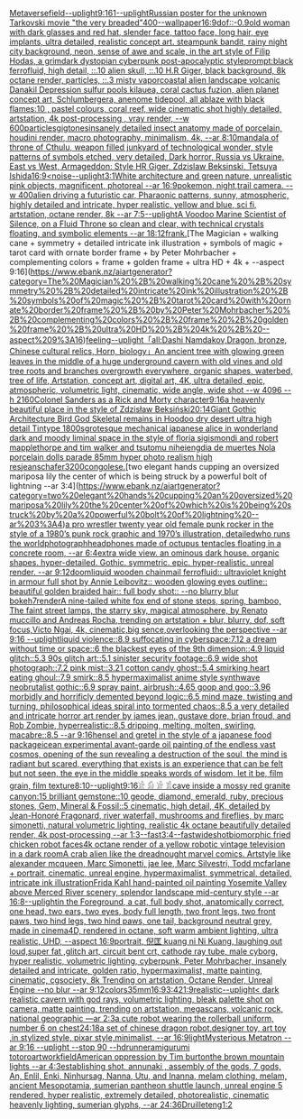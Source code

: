 [Metaverse](https://www.ebank.nz/aiartgenerator?category=Metaverse)[field](https://www.ebank.nz/aiartgenerator?category=field)[--uplight](https://www.ebank.nz/aiartgenerator?category=--uplight)[9:16](https://www.ebank.nz/aiartgenerator?category=9%3A16)[1](https://www.ebank.nz/aiartgenerator?category=1)[--uplight](https://www.ebank.nz/aiartgenerator?category=--uplight)[Russian poster for the unknown Tarkovski movie "the very breaded"](https://www.ebank.nz/aiartgenerator?category=Russian%20poster%20for%20the%20unknown%20Tarkovski%20movie%20%22the%20very%20breaded%22)[400](https://www.ebank.nz/aiartgenerator?category=400)[--wallpaper](https://www.ebank.nz/aiartgenerator?category=--wallpaper)[16:9](https://www.ebank.nz/aiartgenerator?category=16%3A9)[dof::-0.9](https://www.ebank.nz/aiartgenerator?category=dof%3A%3A-0.9)[old woman with dark glasses and red hat, slender face, tattoo face, long hair, eye implants, ultra detailed, realistic concept art. steampunk bandit, rainy night city background, neon, sense of awe and scale, in the art style of Filip Hodas, a grimdark dystopian cyberpunk post-apocalyptic style](https://www.ebank.nz/aiartgenerator?category=old%20woman%20with%20dark%20glasses%20and%20red%20hat%2C%20slender%20face%2C%20tattoo%20face%2C%20long%20hair%2C%20eye%20implants%2C%20ultra%20detailed%2C%20realistic%20concept%20art.%20steampunk%20bandit%2C%20rainy%20night%20city%20background%2C%20neon%2C%20sense%20of%20awe%20and%20scale%2C%20in%20the%20art%20style%20of%20Filip%20Hodas%2C%20a%20grimdark%20dystopian%20cyberpunk%20post-apocalyptic%20style)[prompt:black ferrofluid, high detail, ::.10 alien skull, ::.10 H.R Giger, black background, 8k octane render, particles, ::.3 misty vapor](https://www.ebank.nz/aiartgenerator?category=prompt%3Ablack%20ferrofluid%2C%20high%20detail%2C%20%3A%3A.10%20alien%20skull%2C%20%3A%3A.10%20H.R%20Giger%2C%20black%20background%2C%208k%20octane%20render%2C%20particles%2C%20%3A%3A.3%20misty%20vapor)[coastal alien landscape volcanic Danakil Depression sulfur pools kilauea, coral cactus fuzion, alien planet concept art, Schlumbergera, anenome tidepool, all ablaze with black flames:10 , pastel colours, coral reef, wide cinematic shot highly detailed, artstation, 4k post-processing , vray render,  --w 600](https://www.ebank.nz/aiartgenerator?category=coastal%20alien%20landscape%20volcanic%20Danakil%20Depression%20sulfur%20pools%20kilauea%2C%20coral%20cactus%20fuzion%2C%20alien%20planet%20concept%20art%2C%20Schlumbergera%2C%20anenome%20tidepool%2C%20all%20ablaze%20with%20black%20flames%3A10%20%2C%20pastel%20colours%2C%20coral%20reef%2C%20wide%20cinematic%20shot%20highly%20detailed%2C%20artstation%2C%204k%20post-processing%20%2C%20vray%20render%2C%20%20--w%20600)[particles](https://www.ebank.nz/aiartgenerator?category=particles)[gig](https://www.ebank.nz/aiartgenerator?category=gig)[tones](https://www.ebank.nz/aiartgenerator?category=tones)[insanely detailed insect anatomy made of porcelain, houdini render, macro photography, minimalism, 4k, --ar 8:10](https://www.ebank.nz/aiartgenerator?category=insanely%20detailed%20insect%20anatomy%20made%20of%20porcelain%2C%20houdini%20render%2C%20macro%20photography%2C%20minimalism%2C%204k%2C%20--ar%208%3A10)[mandala of throne of Cthulu, weapon filled junkyard of technological wonder, style patterns of symbols etched, very detailed, Dark horror, Russia vs Ukraine, East vs West, Armageddon: Style HR Giger, Zdzislaw Beksinski, Tetsuya Ishida](https://www.ebank.nz/aiartgenerator?category=mandala%20of%20throne%20of%20Cthulu%2C%20weapon%20filled%20junkyard%20of%20technological%20wonder%2C%20style%20patterns%20of%20symbols%20etched%2C%20very%20detailed%2C%20Dark%20horror%2C%20Russia%20vs%20Ukraine%2C%20East%20vs%20West%2C%20Armageddon%3A%20Style%20HR%20Giger%2C%20Zdzislaw%20Beksinski%2C%20Tetsuya%20Ishida)[16:9](https://www.ebank.nz/aiartgenerator?category=16%3A9)[<noise](https://www.ebank.nz/aiartgenerator?category=%3Cnoise)[--uplight](https://www.ebank.nz/aiartgenerator?category=--uplight)[3:1](https://www.ebank.nz/aiartgenerator?category=3%3A1)[White architecture and green nature, unrealistic pink objects, magnificent, photoreal --ar 16:9](https://www.ebank.nz/aiartgenerator?category=White%20architecture%20and%20green%20nature%2C%20unrealistic%20pink%20objects%2C%20magnificent%2C%20photoreal%20--ar%2016%3A9)[pokemon, night,trail camera. --w 400](https://www.ebank.nz/aiartgenerator?category=pokemon%2C%20night%2Ctrail%20camera.%20--w%20400)[alien driving a futuristic car, Pharaonic patterns, sunny, atmospheric, highly detailed and intricate, hyper realistic, yellow and blue, sci fi, artstation, octane render, 8k --ar 7:5](https://www.ebank.nz/aiartgenerator?category=alien%20driving%20a%20futuristic%20car%2C%20Pharaonic%20patterns%2C%20sunny%2C%20atmospheric%2C%20highly%20detailed%20and%20intricate%2C%20hyper%20realistic%2C%20yellow%20and%20blue%2C%20sci%20fi%2C%20artstation%2C%20octane%20render%2C%208k%20--ar%207%3A5)[--uplight](https://www.ebank.nz/aiartgenerator?category=--uplight)[A Voodoo Marine Scientist of Silence, on a Fluid Throne so clean and clear, with technical crystals floating, and symbolic elements --ar 18:12](https://www.ebank.nz/aiartgenerator?category=A%20Voodoo%20Marine%20Scientist%20of%20Silence%2C%20on%20a%20Fluid%20Throne%20so%20clean%20and%20clear%2C%20with%20technical%20crystals%20floating%2C%20and%20symbolic%20elements%20--ar%2018%3A12)[frank.](https://www.ebank.nz/aiartgenerator?category=frank.)[The Magician + walking cane + symmetry + detailed intricate ink illustration + symbols of magic + tarot card with ornate border frame + by Peter Mohrbacher + complementing colors + frame + golden frame + ultra HD + 4k + --aspect 9:16](https://www.ebank.nz/aiartgenerator?category=The%20Magician%20%2B%20walking%20cane%20%2B%20symmetry%20%2B%20detailed%20intricate%20ink%20illustration%20%2B%20symbols%20of%20magic%20%2B%20tarot%20card%20with%20ornate%20border%20frame%20%2B%20by%20Peter%20Mohrbacher%20%2B%20complementing%20colors%20%2B%20frame%20%2B%20golden%20frame%20%2B%20ultra%20HD%20%2B%204k%20%2B%20--aspect%209%3A16)[feeling](https://www.ebank.nz/aiartgenerator?category=feeling)[--uplight](https://www.ebank.nz/aiartgenerator?category=--uplight)[「all:Dashi Namdakov,Dragon, bronze, Chinese cultural relics, Horn, biology」](https://www.ebank.nz/aiartgenerator?category=%E3%80%8Call%3ADashi%20Namdakov%2CDragon%2C%20bronze%2C%20Chinese%20cultural%20relics%2C%20Horn%2C%20biology%E3%80%8D)[An ancient tree with glowing green leaves in the middle of a huge underground cavern with old vines and old tree roots and branches overgrowth everywhere, organic shapes, waterbed, tree of life, Artstation, concept art, digital art, 4K, ultra detailed, epic, atmospheric, volumetric light, cinematic, wide angle, wide shot --w 4096 --h 2160](https://www.ebank.nz/aiartgenerator?category=An%20ancient%20tree%20with%20glowing%20green%20leaves%20in%20the%20middle%20of%20a%20huge%20underground%20cavern%20with%20old%20vines%20and%20old%20tree%20roots%20and%20branches%20overgrowth%20everywhere%2C%20organic%20shapes%2C%20waterbed%2C%20tree%20of%20life%2C%20Artstation%2C%20concept%20art%2C%20digital%20art%2C%204K%2C%20ultra%20detailed%2C%20epic%2C%20atmospheric%2C%20volumetric%20light%2C%20cinematic%2C%20wide%20angle%2C%20wide%20shot%20--w%204096%20--h%202160)[Colonel Sanders as a Rick and Morty character](https://www.ebank.nz/aiartgenerator?category=Colonel%20Sanders%20as%20a%20Rick%20and%20Morty%20character)[9:16](https://www.ebank.nz/aiartgenerator?category=9%3A16)[a heavenly beautiful place in the style of Zdzisław Beksiński](https://www.ebank.nz/aiartgenerator?category=a%20heavenly%20beautiful%20place%20in%20the%20style%20of%20Zdzis%C5%82aw%20Beksi%C5%84ski)[20:14](https://www.ebank.nz/aiartgenerator?category=20%3A14)[Giant Gothic Architecture Bird God Skeletal remains in Hoodoo dry desert ultra high detail Tintype 1800s](https://www.ebank.nz/aiartgenerator?category=Giant%20Gothic%20Architecture%20Bird%20God%20Skeletal%20remains%20in%20Hoodoo%20dry%20desert%20ultra%20high%20detail%20Tintype%201800s)[grotesque mechanical japanese alice in wonderland dark and moody liminal space in the style of floria sigismondi and robert mapplethorpe and tim walker and tsutomu nihei](https://www.ebank.nz/aiartgenerator?category=grotesque%20mechanical%20japanese%20alice%20in%20wonderland%20dark%20and%20moody%20liminal%20space%20in%20the%20style%20of%20floria%20sigismondi%20and%20robert%20mapplethorpe%20and%20tim%20walker%20and%20tsutomu%20nihei)[eng](https://www.ebank.nz/aiartgenerator?category=eng)[dia de muertes Nola porcelain dolls parade 85mm hyper photo realism high res](https://www.ebank.nz/aiartgenerator?category=dia%20de%20muertes%20Nola%20porcelain%20dolls%20parade%2085mm%20hyper%20photo%20realism%20high%20res)[jean](https://www.ebank.nz/aiartgenerator?category=jean)[schafer](https://www.ebank.nz/aiartgenerator?category=schafer)[3200](https://www.ebank.nz/aiartgenerator?category=3200)[congolese.](https://www.ebank.nz/aiartgenerator?category=congolese.)[two elegant hands cupping an oversized mariposa lily the center of which is being struck by a powerful bolt of lightning --ar 3:4](https://www.ebank.nz/aiartgenerator?category=two%20elegant%20hands%20cupping%20an%20oversized%20mariposa%20lily%20the%20center%20of%20which%20is%20being%20struck%20by%20a%20powerful%20bolt%20of%20lightning%20--ar%203%3A4)[a pro wrestler twenty year old female punk rocker in the style of a 1980’s punk rock graphic and 1970’s illustration, detailed](https://www.ebank.nz/aiartgenerator?category=a%20pro%20wrestler%20twenty%20year%20old%20female%20punk%20rocker%20in%20the%20style%20of%20a%201980%E2%80%99s%20punk%20rock%20graphic%20and%201970%E2%80%99s%20illustration%2C%20detailed)[who runs the world](https://www.ebank.nz/aiartgenerator?category=who%20runs%20the%20world)[photograph](https://www.ebank.nz/aiartgenerator?category=photograph)[headphones made of octupus tentacles floating in a concrete room, --ar 6:4](https://www.ebank.nz/aiartgenerator?category=headphones%20made%20of%20octupus%20tentacles%20floating%20in%20a%20concrete%20room%2C%20--ar%206%3A4)[extra wide view. an ominous dark house. organic shapes. hyper-detailed. Gothic. symmetric. epic. hyper-realistic. unreal render. --ar 9:12](https://www.ebank.nz/aiartgenerator?category=extra%20wide%20view.%20an%20ominous%20dark%20house.%20organic%20shapes.%20hyper-detailed.%20Gothic.%20symmetric.%20epic.%20hyper-realistic.%20unreal%20render.%20--ar%209%3A12)[doom](https://www.ebank.nz/aiartgenerator?category=doom)[liquid wooden chainmail ferrofluid:: ultraviolet knight in armour full shot by Annie Leibovitz:: wooden glowing eyes outline:: beautiful golden braided hair:: full body shot:: --no blurry blur bokeh](https://www.ebank.nz/aiartgenerator?category=liquid%20wooden%20chainmail%20ferrofluid%3A%3A%20ultraviolet%20knight%20in%20armour%20full%20shot%20by%20Annie%20Leibovitz%3A%3A%20wooden%20glowing%20eyes%20outline%3A%3A%20beautiful%20golden%20braided%20hair%3A%3A%20full%20body%20shot%3A%3A%20--no%20blurry%20blur%20bokeh)[7](https://www.ebank.nz/aiartgenerator?category=7)[render](https://www.ebank.nz/aiartgenerator?category=render)[A nine-tailed white fox end of stone steps, spring, bamboo, The faint street lamps, the starry sky, magical atmosphere, by Renato muccillo and Andreas Rocha, trending on artstation + blur, blurry, dof, soft focus,Victo Ngai, 4k, cinematic,big sence,overlooking the perspective --ar 9:16 --uplight](https://www.ebank.nz/aiartgenerator?category=A%20nine-tailed%20white%20fox%20end%20of%20stone%20steps%2C%20spring%2C%20bamboo%2C%20The%20faint%20street%20lamps%2C%20the%20starry%20sky%2C%20magical%20atmosphere%2C%20by%20Renato%20muccillo%20and%20Andreas%20Rocha%2C%20trending%20on%20artstation%20%2B%20blur%2C%20blurry%2C%20dof%2C%20soft%20focus%2CVicto%20Ngai%2C%204k%2C%20cinematic%2Cbig%20sence%2Coverlooking%20the%20perspective%20--ar%209%3A16%20--uplight)[liquid violence::8.9 suffocating in cyberspace:7.12 a dream without time or space::6 the blackest eyes of the 9th dimension::4.9 liquid glitch::5.3 90s glitch art::5.1 sinister security footage::6.9 wide shot photograph::7.2 pink mist::3.21 cotton candy ghost::5.4 smirking heart eating ghoul::7.9 smirk::8.5 hypermaximalist anime style synthwave neobrutalist gothic::6.9 spray paint, airbrush::4.65 goop and goo::3.96 morbidly and horrificly demented beyond logic::6.5 mind maze, twisting and turning, philosophical ideas spiral into tormented chaos::8.5 a very detailed and intricate horror art render by james jean, gustave dore, brian froud, and Rob Zombie, hyperrealistic::8.5 dripping, melting, molten, swirling, macabre::8.5 --ar 9:16](https://www.ebank.nz/aiartgenerator?category=liquid%20violence%3A%3A8.9%20suffocating%20in%20cyberspace%3A7.12%20a%20dream%20without%20time%20or%20space%3A%3A6%20the%20blackest%20eyes%20of%20the%209th%20dimension%3A%3A4.9%20liquid%20glitch%3A%3A5.3%2090s%20glitch%20art%3A%3A5.1%20sinister%20security%20footage%3A%3A6.9%20wide%20shot%20photograph%3A%3A7.2%20pink%20mist%3A%3A3.21%20cotton%20candy%20ghost%3A%3A5.4%20smirking%20heart%20eating%20ghoul%3A%3A7.9%20smirk%3A%3A8.5%20hypermaximalist%20anime%20style%20synthwave%20neobrutalist%20gothic%3A%3A6.9%20spray%20paint%2C%20airbrush%3A%3A4.65%20goop%20and%20goo%3A%3A3.96%20morbidly%20and%20horrificly%20demented%20beyond%20logic%3A%3A6.5%20mind%20maze%2C%20twisting%20and%20turning%2C%20philosophical%20ideas%20spiral%20into%20tormented%20chaos%3A%3A8.5%20a%20very%20detailed%20and%20intricate%20horror%20art%20render%20by%20james%20jean%2C%20gustave%20dore%2C%20brian%20froud%2C%20and%20Rob%20Zombie%2C%20hyperrealistic%3A%3A8.5%20dripping%2C%20melting%2C%20molten%2C%20swirling%2C%20macabre%3A%3A8.5%20--ar%209%3A16)[hensel and gretel in the style of a japanese food package](https://www.ebank.nz/aiartgenerator?category=hensel%20and%20gretel%20in%20the%20style%20of%20a%20japanese%20food%20package)[ice](https://www.ebank.nz/aiartgenerator?category=ice)[an experimental avant-garde oil painting of the endless vast cosmos, opening of the sun revealing a destruction of the soul, the mind is radiant but scared, everything that exists is an experience that can be felt but not seen, the eye in the middle speaks words of wisdom, let it be, film grain, film texture](https://www.ebank.nz/aiartgenerator?category=an%20experimental%20avant-garde%20oil%20painting%20of%20the%20endless%20vast%20cosmos%2C%20opening%20of%20the%20sun%20revealing%20a%20destruction%20of%20the%20soul%2C%20the%20mind%20is%20radiant%20but%20scared%2C%20everything%20that%20exists%20is%20an%20experience%20that%20can%20be%20felt%20but%20not%20seen%2C%20the%20eye%20in%20the%20middle%20speaks%20words%20of%20wisdom%2C%20let%20it%20be%2C%20film%20grain%2C%20film%20texture)[8:10](https://www.ebank.nz/aiartgenerator?category=8%3A10)[--uplight](https://www.ebank.nz/aiartgenerator?category=--uplight)[9:16](https://www.ebank.nz/aiartgenerator?category=9%3A16)[𓀀 𓀁 𓀂 𓀃](https://www.ebank.nz/aiartgenerator?category=%F0%93%80%80%20%F0%93%80%81%20%F0%93%80%82%20%F0%93%80%83)[cave inside a mossy red granite canyon:15 brilliant gemstone::10 geode, diamond, emerald, ruby, precious stones, Gem, Mineral & Fossil::5 cinematic, high detail, 4K, detailed by Jean-Honoré Fragonard, river waterfall, mushrooms and fireflies, by marc simonetti, natural volumetric lighting, realistic 4k octane beautifully detailed render, 4k post-processing --ar 1:3](https://www.ebank.nz/aiartgenerator?category=cave%20inside%20a%20mossy%20red%20granite%20canyon%3A15%20brilliant%20gemstone%3A%3A10%20geode%2C%20diamond%2C%20emerald%2C%20ruby%2C%20precious%20stones%2C%20Gem%2C%20Mineral%20%26%20Fossil%3A%3A5%20cinematic%2C%20high%20detail%2C%204K%2C%20detailed%20by%20Jean-Honor%C3%A9%20Fragonard%2C%20river%20waterfall%2C%20mushrooms%20and%20fireflies%2C%20by%20marc%20simonetti%2C%20natural%20volumetric%20lighting%2C%20realistic%204k%20octane%20beautifully%20detailed%20render%2C%204k%20post-processing%20--ar%201%3A3)[--fast](https://www.ebank.nz/aiartgenerator?category=--fast)[3:4](https://www.ebank.nz/aiartgenerator?category=3%3A4)[--fast](https://www.ebank.nz/aiartgenerator?category=--fast)[wideshot](https://www.ebank.nz/aiartgenerator?category=wideshot)[biomorphic fried chicken robot faces](https://www.ebank.nz/aiartgenerator?category=biomorphic%20fried%20chicken%20robot%20faces)[4k octane render of a yellow robotic vintage television in a dark room](https://www.ebank.nz/aiartgenerator?category=4k%20octane%20render%20of%20a%20yellow%20robotic%20vintage%20television%20in%20a%20dark%20room)[A crab alien like the dreadnought marvel comics. Artstyle like alexander mcqueen, Marc Simonetti, jae lee, Marc Silvestri, Todd mcfarlane + portrait, cinematic, unreal engine, hypermaximalist, symmetrical, detailed, intricate ink illustration](https://www.ebank.nz/aiartgenerator?category=A%20crab%20alien%20like%20the%20dreadnought%20marvel%20comics.%20Artstyle%20like%20alexander%20mcqueen%2C%20Marc%20Simonetti%2C%20jae%20lee%2C%20Marc%20Silvestri%2C%20Todd%20mcfarlane%20%2B%20portrait%2C%20cinematic%2C%20unreal%20engine%2C%20hypermaximalist%2C%20symmetrical%2C%20detailed%2C%20intricate%20ink%20illustration)[Frida Kahl hand-painted oil painting Yosemite Valley above Merced River scenery, splendor landscape mid-century style --ar 16:8](https://www.ebank.nz/aiartgenerator?category=Frida%20Kahl%20hand-painted%20oil%20painting%20Yosemite%20Valley%20above%20Merced%20River%20scenery%2C%20splendor%20landscape%20mid-century%20style%20--ar%2016%3A8)[--uplight](https://www.ebank.nz/aiartgenerator?category=--uplight)[in the Foreground, a cat, full body shot, anatomically correct, one head, two ears, two eyes, body full length, two front legs, two front paws, two hind legs, two hind paws, one tail, background neutral grey, made in cinema4D, rendered in octane, soft warm ambient lighting, ultra realistic, UHD, --aspect 16:9](https://www.ebank.nz/aiartgenerator?category=in%20the%20Foreground%2C%20a%20cat%2C%20full%20body%20shot%2C%20anatomically%20correct%2C%20one%20head%2C%20two%20ears%2C%20two%20eyes%2C%20body%20full%20length%2C%20two%20front%20legs%2C%20two%20front%20paws%2C%20two%20hind%20legs%2C%20two%20hind%20paws%2C%20one%20tail%2C%20background%20neutral%20grey%2C%20made%20in%20cinema4D%2C%20rendered%20in%20octane%2C%20soft%20warm%20ambient%20lighting%2C%20ultra%20realistic%2C%20UHD%2C%20--aspect%2016%3A9)[portrait, 倪匡 kuang ni Ni Kuang, laughing out loud,super fat ,glitch art, circuit bent crt, cathode ray tube, male cyborg, hyper realistic, volumetric lighting, cyberpunk, Peter Mohrbacher, insanely detailed and intricate, golden ratio, hypermaximalist, matte painting, cinematic, cgsociety, 8k Trending on artstation, Octane Render, Unreal Engine --no blur --ar 9:12](https://www.ebank.nz/aiartgenerator?category=portrait%2C%20%E5%80%AA%E5%8C%A1%20kuang%20ni%20Ni%20Kuang%2C%20laughing%20out%20loud%2Csuper%20fat%20%2Cglitch%20art%2C%20circuit%20bent%20crt%2C%20cathode%20ray%20tube%2C%20male%20cyborg%2C%20hyper%20realistic%2C%20volumetric%20lighting%2C%20cyberpunk%2C%20Peter%20Mohrbacher%2C%20insanely%20detailed%20and%20intricate%2C%20golden%20ratio%2C%20hypermaximalist%2C%20matte%20painting%2C%20cinematic%2C%20cgsociety%2C%208k%20Trending%20on%20artstation%2C%20Octane%20Render%2C%20Unreal%20Engine%20--no%20blur%20--ar%209%3A12)[colors](https://www.ebank.nz/aiartgenerator?category=colors)[35mm](https://www.ebank.nz/aiartgenerator?category=35mm)[16:9](https://www.ebank.nz/aiartgenerator?category=16%3A9)[3:4](https://www.ebank.nz/aiartgenerator?category=3%3A4)[21:9](https://www.ebank.nz/aiartgenerator?category=21%3A9)[realistic](https://www.ebank.nz/aiartgenerator?category=realistic)[--uplight](https://www.ebank.nz/aiartgenerator?category=--uplight)[< dark realistic cavern with god rays, volumetric lighting, bleak palette shot on camera, matte painting, trending on artstation, megascans, volcanic rock, national geographic —ar 2:3](https://www.ebank.nz/aiartgenerator?category=%3C%20dark%20realistic%20cavern%20with%20god%20rays%2C%20volumetric%20lighting%2C%20bleak%20palette%20shot%20on%20camera%2C%20matte%20painting%2C%20trending%20on%20artstation%2C%20megascans%2C%20volcanic%20rock%2C%20national%20geographic%20%E2%80%94ar%202%3A3)[a cute robot wearing the rollerball uniform, number 6 on chest](https://www.ebank.nz/aiartgenerator?category=a%20cute%20robot%20wearing%20the%20rollerball%20uniform%2C%20number%206%20on%20chest)[24:18](https://www.ebank.nz/aiartgenerator?category=24%3A18)[a set of chinese dragon robot,designer toy, art toy ,in stylized style, pixar style,minimalist, --ar 16:9](https://www.ebank.nz/aiartgenerator?category=a%20set%20of%20chinese%20dragon%20robot%2Cdesigner%20toy%2C%20art%20toy%20%2Cin%20stylized%20style%2C%20pixar%20style%2Cminimalist%2C%20--ar%2016%3A9)[light](https://www.ebank.nz/aiartgenerator?category=light)[Mysterious Metatron --ar 9:16 --uplight --stop 90 --hd](https://www.ebank.nz/aiartgenerator?category=Mysterious%20Metatron%20--ar%209%3A16%20--uplight%20--stop%2090%20--hd)[runner](https://www.ebank.nz/aiartgenerator?category=runner)[amigurumi totoro](https://www.ebank.nz/aiartgenerator?category=amigurumi%20totoro)[artwork](https://www.ebank.nz/aiartgenerator?category=artwork)[field](https://www.ebank.nz/aiartgenerator?category=field)[American oppression by Tim burton](https://www.ebank.nz/aiartgenerator?category=American%20oppression%20by%20Tim%20burton)[the brown mountain lights --ar 4:3](https://www.ebank.nz/aiartgenerator?category=the%20brown%20mountain%20lights%20--ar%204%3A3)[establishing shot, annunaki ,  assembly of the gods, 7 gods, An, Enlil, Enki, Ninhursag, Nanna, Utu, and Inanna, melam clothing, melam, ancient Mesopotamia, sumerian pantheon shuttle launch, unreal engine 5 rendered, hyper realistic,  extremely detailed, photorealistic,  cinematic heavenly lighting, sumerian glyphs, --ar 24:36](https://www.ebank.nz/aiartgenerator?category=establishing%20shot%2C%20annunaki%20%2C%20%20assembly%20of%20the%20gods%2C%207%20gods%2C%20An%2C%20Enlil%2C%20Enki%2C%20Ninhursag%2C%20Nanna%2C%20Utu%2C%20and%20Inanna%2C%20melam%20clothing%2C%20melam%2C%20ancient%20Mesopotamia%2C%20sumerian%20pantheon%20shuttle%20launch%2C%20unreal%20engine%205%20rendered%2C%20hyper%20realistic%2C%20%20extremely%20detailed%2C%20photorealistic%2C%20%20cinematic%20heavenly%20lighting%2C%20sumerian%20glyphs%2C%20--ar%2024%3A36)[Druillet](https://www.ebank.nz/aiartgenerator?category=Druillet)[eng](https://www.ebank.nz/aiartgenerator?category=eng)[1:2](https://www.ebank.nz/aiartgenerator?category=1%3A2)